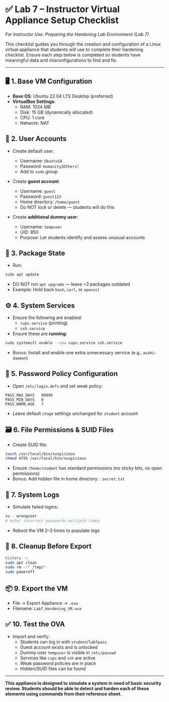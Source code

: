 # ✅ Lab 7 – Instructor Virtual Appliance Setup Checklist
*For Instructor Use: Preparing the Hardening Lab Environment (Lab 7)*

This checklist guides you through the creation and configuration of a Linux virtual appliance that students will use to complete their hardening checklist. Ensure each step below is completed so students have meaningful data and misconfigurations to find and fix.

---

## 🖥 1. Base VM Configuration
- **Base OS**: Ubuntu 22.04 LTS Desktop (preferred)
- **VirtualBox Settings**:
  - RAM: 1024 MB
  - Disk: 15 GB (dynamically allocated)
  - CPU: 1 core
  - Network: NAT

## 🔧 2. User Accounts
- Create default user:
  - Username: `UbuntuSA`
  - Password: `Humanity2Others!`
  - Add to `sudo` group

- Create **guest account**:
  - Username: `guest`
  - Password: `guest123`
  - Home directory: `/home/guest`
  - Do NOT lock or delete — students will do this

- Create **additional dummy user**:
  - Username: `tempuser`
  - UID: 850
  - Purpose: Let students identify and assess unusual accounts

## 🔄 3. Package State
- Run:
```bash
sudo apt update
```
- DO NOT run `apt upgrade` — leave ~3 packages outdated
- Example: Hold back `bash`, `curl`, or `openssl`

## ⚙️ 4. System Services
- Ensure the following are enabled:
  - `cups.service` (printing)
  - `ssh.service`
- Ensure these are **running**:
```bash
sudo systemctl enable --now cups.service ssh.service
```
- Bonus: Install and enable one extra unnecessary service (e.g., `avahi-daemon`)

## 🔐 5. Password Policy Configuration
- Open `/etc/login.defs` and set weak policy:
```text
PASS_MAX_DAYS   99999
PASS_MIN_DAYS   0
PASS_WARN_AGE   7
```
- Leave default `chage` settings unchanged for `student` account

## 🗃 6. File Permissions & SUID Files
- Create SUID file:
```bash
touch /usr/local/bin/suspicious
chmod 4755 /usr/local/bin/suspicious
```
- Ensure `/home/student` has standard permissions (no sticky bits, no open permissions)
- Bonus: Add hidden file in home directory: `.secret.txt`

## 📝 7. System Logs
- Simulate failed logins:
```bash
su - wronguser
# enter incorrect passwords multiple times
```
- Reboot the VM 2–3 times to populate logs

## 🧼 8. Cleanup Before Export
```bash
history -c
sudo apt clean
sudo rm -rf /tmp/*
sudo poweroff
```

## 📦 9. Export the VM
- File → Export Appliance → `.ova`
- Filename: `Lab7_Hardening_VM.ova`

## ✅ 10. Test the OVA
- Import and verify:
  - Students can log in with `student`/`lab7pass`
  - Guest account exists and is unlocked
  - Dummy user `tempuser` is visible in `/etc/passwd`
  - Services like `cups` and `ssh` are active
  - Weak password policies are in place
  - Hidden/SUID files can be found

---

**This appliance is designed to simulate a system in need of basic security review. Students should be able to detect and harden each of these elements using commands from their reference sheet.**

